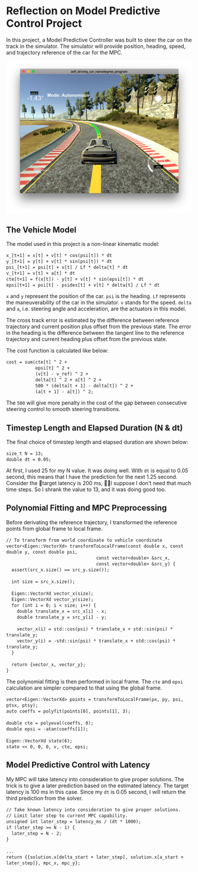 # Reflection on Model Predictive Control Project
In this project, a Model Predictive Controller was built to steer the car on the track in the simulator.  The simulator will provide position, heading, speed, and trajectory reference of the car for the MPC.

![MPC Screenshot](./mpc_example.png)

## The Vehicle Model
The model used in this project is a non-linear kinematic model:

```
x_[t+1] = x[t] + v[t] * cos(psi[t]) * dt
y_[t+1] = y[t] + v[t] * sin(psi[t]) * dt
psi_[t+1] = psi[t] + v[t] / Lf * delta[t] * dt
v_[t+1] = v[t] + a[t] * dt
cte[t+1] = f(x[t]) - y[t] + v[t] * sin(epsi[t]) * dt
epsi[t+1] = psi[t] - psides[t] + v[t] * delta[t] / Lf * dt
```
`x` and `y` represent the position of the car. `psi` is the heading. `Lf` represents the maneuverability of the car in the simulator. `v` stands for the speed. `delta` and `a`, i.e. steering angle and acceleration, are the actuators in this model.

The cross track error is estimated by the difference between reference trajectory and current position plus offset from the previous state. The error in the heading is the difference between the tangent line to the reference trajectory and current heading plus offset from the previous state.

The cost function is calculated like below:

```
cost = sum(cte[t] ^ 2 + 
           epsi[t] ^ 2 + 
           (v[t] - v_ref) ^ 2 + 
           delta[t] ^ 2 + a[t] ^ 2 + 
           500 * (delta[t + 1] - delta[t]) ^ 2 + 
           (a[t + 1] - a[t]) ^ 2;
```

The `500` will give more penalty in the cost of the gap between consecutive steering control to smooth steering transitions.

## Timestep Length and Elapsed Duration (N & dt)
The final choice of timestep length and elapsed duration are shown below:

```
size_t N = 13;
double dt = 0.05;

```
At first, I used 25 for my N value. It was doing well. With `dt` is equal to 0.05 second, this means that I have the prediction for the next 1.25 second. Consider the target latency is 200 ms, I suppose I don't need that much time steps. So I shrank the value to 13, and it was doing good too.

## Polynomial Fitting and MPC Preprocessing

Before derivating the reference trajectory, I transformed the reference points from global frame to local frame.

```
// To transform from world coordinate to vehicle coordinate
vector<Eigen::VectorXd> transformToLocalFrame(const double x, const double y, const double psi, 
                                  const vector<double> &src_x, 
                                  const vector<double> &src_y) {
  assert(src_x.size() == src_y.size());

  int size = src_x.size();

  Eigen::VectorXd vector_x(size);
  Eigen::VectorXd vector_y(size);
  for (int i = 0; i < size; i++) {
    double translate_x = src_x[i] - x;
    double translate_y = src_y[i] - y;

    vector_x(i) = std::cos(psi) * translate_x + std::sin(psi) * translate_y;
    vector_y(i) = -std::sin(psi) * translate_x + std::cos(psi) * translate_y;
  }

  return {vector_x, vector_y};
}
```
The polynomial fitting is then performed in local frame. The `cte` and `epsi` calculation are simpler compared to that using the global frame.

```
vector<Eigen::VectorXd> points = transformToLocalFrame(px, py, psi, ptsx, ptsy);
auto coeffs = polyfit(points[0], points[1], 3);

double cte = polyeval(coeffs, 0);
double epsi = -atan(coeffs[1]);

Eigen::VectorXd state(6);
state << 0, 0, 0, v, cte, epsi;
```

## Model Predictive Control with Latency

My MPC will take latency into consideration to give proper solutions. The trick is to give a later prediction based on the estimated latency. The target latency is 100 ms in this case. Since my `dt` is 0.05 second, I will return the third prediction from the solver.

```
// Take known latency into consideration to give proper solutions.
// Limit later step to current MPC capability. 
unsigned int later_step = latency_ms / (dt * 1000);
if (later_step >= N - 1) {
  later_step = N - 2;
}

...
return {{solution.x[delta_start + later_step], solution.x[a_start + later_step]}, mpc_x, mpc_y};
```